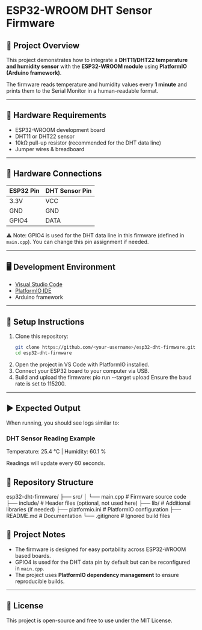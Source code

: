 # ESP32-WROOM DHT Sensor Firmware

## 📌 Project Overview
This project demonstrates how to integrate a **DHT11/DHT22 temperature and humidity sensor** with the **ESP32-WROOM module** using **PlatformIO (Arduino framework)**.  

The firmware reads temperature and humidity values every **1 minute** and prints them to the Serial Monitor in a human-readable format.

---

## 🔧 Hardware Requirements
- ESP32-WROOM development board  
- DHT11 or DHT22 sensor  
- 10kΩ pull-up resistor (recommended for the DHT data line)  
- Jumper wires & breadboard  

---

## 🔌 Hardware Connections
| ESP32 Pin | DHT Sensor Pin |
|-----------|----------------|
| 3.3V      | VCC            |
| GND       | GND            |
| GPIO4     | DATA           |

⚠️ Note: GPIO4 is used for the DHT data line in this firmware (defined in `main.cpp`). You can change this pin assignment if needed.

---

## 🖥️ Development Environment
- [Visual Studio Code](https://code.visualstudio.com/)  
- [PlatformIO IDE](https://platformio.org/install/ide?install=vscode)  
- Arduino framework  

---

## 🚀 Setup Instructions
1. Clone this repository:
   ```bash
   git clone https://github.com/<your-username>/esp32-dht-firmware.git
   cd esp32-dht-firmware
2. Open the project in VS Code with PlatformIO installed.
3. Connect your ESP32 board to your computer via USB.
4. Build and upload the firmware:
pio run --target upload
Ensure the baud rate is set to 115200.

 ---

## ▶️ Expected Output
When running, you should see logs similar to:

### DHT Sensor Reading Example
Temperature: 25.4 °C  |  Humidity: 60.1 %

Readings will update every 60 seconds.

## 📂 Repository Structure
esp32-dht-firmware/
├── src/
│ └── main.cpp # Firmware source code
├── include/ # Header files (optional, not used here)
├── lib/ # Additional libraries (if needed)
├── platformio.ini # PlatformIO configuration
├── README.md # Documentation
└── .gitignore # Ignored build files

## 🧪 Project Notes
- The firmware is designed for easy portability across ESP32-WROOM based boards.  
- GPIO4 is used for the DHT data pin by default but can be reconfigured in `main.cpp`.  
- The project uses **PlatformIO dependency management** to ensure reproducible builds.  

 ---
 
## 📜 License
This project is open-source and free to use under the MIT License.